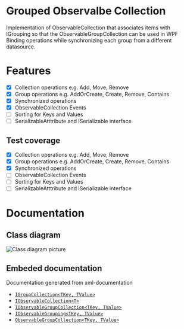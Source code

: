 # Grouped Observalbe Collection

Implementation of ObservableCollection that associates items with IGrouping so that the ObservableGroupCollection can be used in WPF Binding operations while synchronizing each group from a different datasource.

# Features

- [x] Collection operations e.g. Add, Move, Remove
- [x] Group operations e.g. AddOrCreate, Create, Remove, Contains
- [x] Synchronized operations
- [x] ObservableCollection Events
- [ ] Sorting for Keys and Values
- [ ] SerializableAtttribute and ISerializable interface

## Test coverage

- [x] Collection operations e.g. Add, Move, Remove
- [x] Group operations e.g. AddOrCreate, Create, Remove, Contains
- [x] Synchronized operations
- [ ] ObservableCollection Events
- [ ] Sorting for Keys and Values
- [ ] SerializableAtttribute and ISerializable interface

# Documentation

## Class diagram

![Class diagram picture](https://i.imgur.com/SXMDB8W.png)

## Embeded documentation

Documentation generated from xml-documentation

- [`IGroupCollection<TKey, TValue>`](doc/IGroupCollection{TKey-TValue})
- [`IObservableCollection<T>`](doc/IObservableCollection{T})
- [`IObservableGroupCollection<TKey, TValue>`](doc/IObservableGroupCollection{TKey-TValue})
- [`IObservableGrouping<TKey, TValue>`](doc/IObservableGrouping{TKey-TValue})
- [`ObservableGroupCollection<TKey, TValue>`](doc/ObservableGroupCollection{TKey-TValue})
